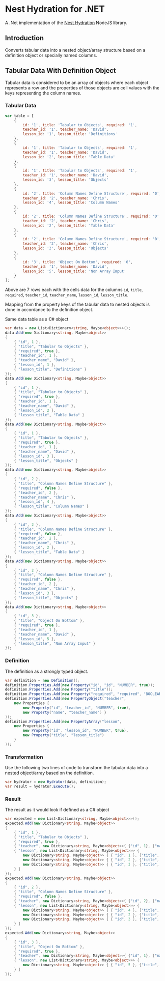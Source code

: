 # Nest Hydration for .NET

A .Net implementation of the [Nest Hydration](https://github.com/CoursePark/NestHydrationJS) NodeJS library.

## Introduction

Converts tabular data into a nested object/array structure based on a definition object or specially named columns.

## Tabular Data With Definition Object

Tabular data is considered to be an array of objects where each object represents a row and the properties of those objects are cell values with the keys representing the column names.

### Tabular Data

```javascript
var table = [
    {
        id: '1', title: 'Tabular to Objects', required: '1',
        teacher_id: '1', teacher_name: 'David',
        lesson_id: '1', lesson_title: 'Definitions'
    },
    {
        id: '1', title: 'Tabular to Objects', required: '1',
        teacher_id: '1', teacher_name: 'David',
        lesson_id: '2', lesson_title: 'Table Data'
    },
    {
        id: '1', title: 'Tabular to Objects', required: '1',
        teacher_id: '1', teacher_name: 'David',
        lesson_id: '3', lesson_title: 'Objects'
    },
    {
        id: '2', title: 'Column Names Define Structure', required: '0',
        teacher_id: '2', teacher_name: 'Chris',
        lesson_id: '4', lesson_title: 'Column Names'
    },
    {
        id: '2', title: 'Column Names Define Structure', required: '0',
        teacher_id: '2', teacher_name: 'Chris',
        lesson_id: '2', lesson_title: 'Table Data'
    },
    {
        id: '2', title: 'Column Names Define Structure', required: '0',
        teacher_id: '2', teacher_name: 'Chris',
        lesson_id: '3', lesson_title: 'Objects'
    },
    {
        id: '3', title: 'Object On Bottom', required: '0',
        teacher_id: '1', teacher_name: 'David',
        lesson_id: '5', lesson_title: 'Non Array Input'
    }
];
```

Above are 7 rows each with the cells data for the columns `id`, `title`, `required`, `teacher_id`, `teacher_name`, `lesson_id`, `lesson_title`.

Mapping from the property keys of the tabular data to nested objects is done in accordance to the definition object.

Same data table as a C# object
```csharp
var data = new List<Dictionary<string, Maybe<object>>>();
data.Add(new Dictionary<string, Maybe<object>>
{
    { "id", 1 },
    { "title", "Tabular to Objects" },
    { "required", true },
    { "teacher_id", 1 },
    { "teacher_name", "David" },
    { "lesson_id", 1 },
    { "lesson_title", "Definitions" }
});
data.Add(new Dictionary<string, Maybe<object>>
{
    { "id", 1 },
    { "title", "Tabular to Objects" },
    { "required", true },
    { "teacher_id", 1 },
    { "teacher_name", "David" },
    { "lesson_id", 2 },
    { "lesson_title", "Table Data" }
});
data.Add(new Dictionary<string, Maybe<object>>
{
    { "id", 1 },
    { "title", "Tabular to Objects" },
    { "required", true },
    { "teacher_id", 1 },
    { "teacher_name", "David" },
    { "lesson_id", 3 },
    { "lesson_title", "Objects" }
});
data.Add(new Dictionary<string, Maybe<object>>
{
    { "id", 2 },
    { "title", "Column Names Define Structure" },
    { "required", false },
    { "teacher_id", 2 },
    { "teacher_name", "Chris" },
    { "lesson_id", 4 },
    { "lesson_title", "Column Names" }
});
data.Add(new Dictionary<string, Maybe<object>>
{
    { "id", 2 },
    { "title", "Column Names Define Structure" },
    { "required", false },
    { "teacher_id", 2 },
    { "teacher_name", "Chris" },
    { "lesson_id", 2 },
    { "lesson_title", "Table Data" }
});
data.Add(new Dictionary<string, Maybe<object>>
{
    { "id", 2 },
    { "title", "Column Names Define Structure" },
    { "required", false },
    { "teacher_id", 2 },
    { "teacher_name", "Chris" },
    { "lesson_id", 3 },
    { "lesson_title", "Objects" }
});
data.Add(new Dictionary<string, Maybe<object>>
{
    { "id", 3 },
    { "title", "Object On Bottom" },
    { "required", true },
    { "teacher_id", 1 },
    { "teacher_name", "David" },
    { "lesson_id", 5 },
    { "lesson_title", "Non Array Input" }
});
```

### Definition

The definition as a strongly typed object.
```csharp
var definition = new Definition();
definition.Properties.Add(new Property("id", "id", "NUMBER", true));
definition.Properties.Add(new Property("title"));
definition.Properties.Add(new Property("required", "required", "BOOLEAN"));
definition.Properties.Add(new PropertyObject("teacher",
    new Properties {
        new Property("id", "teacher_id", "NUMBER", true),
        new Property("name", "teacher_name") }
));
definition.Properties.Add(new PropertyArray("lesson",
    new Properties {
        new Property("id", "lesson_id", "NUMBER", true),
        new Property("title", "lesson_title")
    }
));
```

### Transformation

Use the following two lines of code to transform the tabular data into a nested object/array based on the definition.
```csharp
var hydrator = new Hydrator(data, definition);
var result = hydrator.Execute();
```

### Result

The result as it would look if defined as a C# object
```csharp
var expected = new List<Dictionary<string, Maybe<object>>>();
expected.Add(new Dictionary<string, Maybe<object>>
{
    { "id", 1 },
    { "title", "Tabular to Objects" },
    { "required", true },
    { "teacher", new Dictionary<string, Maybe<object>>{ {"id", 1}, {"name", "David"} } },
    { "lesson", new List<Dictionary<string, Maybe<object>>> {
        new Dictionary<string, Maybe<object>> { { "id", 1 }, {"title", "Definitions" } },
        new Dictionary<string, Maybe<object>> { { "id", 2 }, {"title", "Table Data"} },
        new Dictionary<string, Maybe<object>> { { "id", 3 }, {"title", "Objects"} }
    } }
});
expected.Add(new Dictionary<string, Maybe<object>>
{
    { "id", 2 },
    { "title", "Column Names Define Structure" },
    { "required", false },
    { "teacher", new Dictionary<string, Maybe<object>>{ {"id", 2}, {"name", "Chris"} } },
    { "lesson", new List<Dictionary<string, Maybe<object>>> {
        new Dictionary<string, Maybe<object>> { { "id", 4 }, {"title", "Column Names"} },
        new Dictionary<string, Maybe<object>> { { "id", 2 }, {"title", "Table Data"} },
        new Dictionary<string, Maybe<object>> { { "id", 3 }, {"title", "Objects"} }
    } }
});
expected.Add(new Dictionary<string, Maybe<object>>
{
    { "id", 3 },
    { "title", "Object On Bottom" },
    { "required", true },
    { "teacher", new Dictionary<string, Maybe<object>>{ {"id", 1}, {"name", "David"} } },
    { "lesson", new List<Dictionary<string, Maybe<object>>> {
        new Dictionary<string, Maybe<object>> { { "id", 5 }, {"title", "Non Array Input" } }
    } }
});
```
